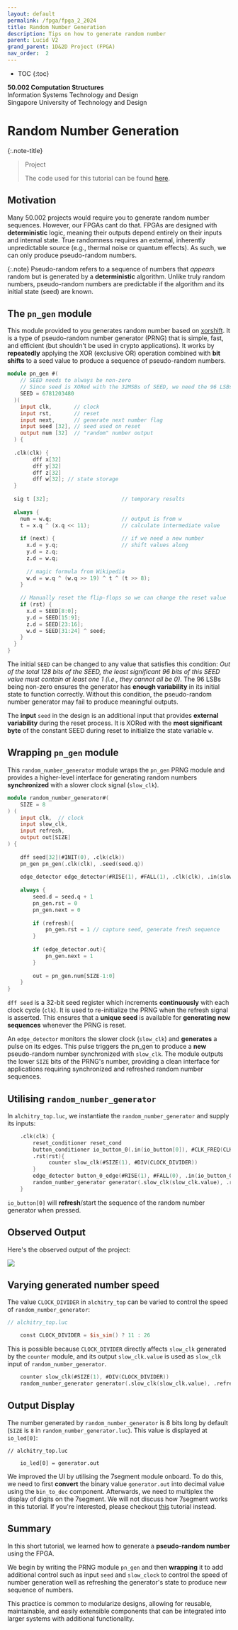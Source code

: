 ```yaml
---
layout: default
permalink: /fpga/fpga_2_2024
title: Random Number Generation 
description: Tips on how to generate random number
parent: Lucid V2
grand_parent: 1D&2D Project (FPGA)
nav_order:  2
---
```



* TOC
{:toc}

**50.002 Computation Structures**
<br>
Information Systems Technology and Design
<br>
Singapore University of Technology and Design


# Random Number Generation

{:.note-title}
> Project
> 
> The code used for this tutorial can be found [here](https://github.com/natalieagus/random-number-generator). 

## Motivation

Many 50.002 projects would require you to generate random number sequences. However, our FPGAs cant do that. FPGAs are designed with **deterministic** logic, meaning their outputs depend entirely on their inputs and internal state. True randomness requires an external, inherently unpredictable source (e.g., thermal noise or quantum effects). As such, we can only produce pseudo-random numbers.

{:.note}
Pseudo-random refers to a sequence of numbers that *appears* random but is generated by a **deterministic** algorithm. Unlike truly random numbers, pseudo-random numbers are predictable if the algorithm and its initial state (seed) are known.


## The `pn_gen` module 

This module provided to you generates random number based on [xorshift](https://en.wikipedia.org/wiki/Xorshift). It is a type of pseudo-random number generator (PRNG) that is simple, fast, and efficient (but shouldn't be used in crypto applications). It works by **repeatedly** applying the XOR (exclusive OR) operation combined with **bit shifts** to a seed value to produce a sequence of pseudo-random numbers.

```verilog
module pn_gen #(
    // SEED needs to always be non-zero
    // Since seed is XORed with the 32MSBs of SEED, we need the 96 LSBs to be nonzero.
    SEED = 6781203480
  )(
    input clk,       // clock
    input rst,       // reset
    input next,      // generate next number flag
    input seed [32], // seed used on reset
    output num [32]  // "random" number output
  ) {
  
  .clk(clk) {
        dff x[32]
        dff y[32]
        dff z[32]
        dff w[32]; // state storage
  }
  
  sig t [32];                       // temporary results
  
  always {
    num = w.q;                      // output is from w
    t = x.q ^ (x.q << 11);          // calculate intermediate value
    
    if (next) {                     // if we need a new number
      x.d = y.q;                    // shift values along
      y.d = z.q;                   
      z.d = w.q;
      
      // magic formula from Wikipedia
      w.d = w.q ^ (w.q >> 19) ^ t ^ (t >> 8);
    }
    
    // Manually reset the flip-flops so we can change the reset value
    if (rst) {
      x.d = SEED[8:0];
      y.d = SEED[15:9];
      z.d = SEED[23:16];
      w.d = SEED[31:24] ^ seed;
    }
  }
}
```

The initial `SEED` can be changed to any value that satisfies this condition: *Out of the total 128 bits of the SEED, the least significant 96 bits of this SEED value must contain at least one 1 (i.e., they cannot all be 0)*. The 96 LSBs being non-zero ensures the generator has **enough variability** in its initial state to function correctly. Without this condition, the pseudo-random number generator may fail to produce meaningful outputs.

The **input** `seed` in the design is an additional input that provides **external variability** during the reset process. It is XORed with the **most significant byte** of the constant SEED during reset to initialize the state variable `w`.


## Wrapping `pn_gen` module 

This `random_number_generator` module wraps the `pn_gen` PRNG module and provides a higher-level interface for generating random numbers **synchronized** with a slower clock signal (`slow_clk`).

```verilog
module random_number_generator#(
    SIZE = 8
) (
    input clk,  // clock
    input slow_clk,
    input refresh,
    output out[SIZE]
) {
    
    dff seed[32](#INIT(0), .clk(clk))
    pn_gen pn_gen(.clk(clk), .seed(seed.q)) 
   
    edge_detector edge_detector(#RISE(1), #FALL(1), .clk(clk), .in(slow_clk))
    
    always {
        seed.d = seed.q + 1 
        pn_gen.rst = 0
        pn_gen.next = 0
        
        if (refresh){
            pn_gen.rst = 1 // capture seed, generate fresh sequence
        }
        
        if (edge_detector.out){
            pn_gen.next = 1
        }
        
        out = pn_gen.num[SIZE-1:0]
    }
}
```

`dff seed` is a 32-bit seed register which increments **continuously** with each clock cycle (`clk`). It is used to re-initialize the PRNG when the refresh signal is asserted. This ensures that a **unique seed** is available for **generating new sequences** whenever the PRNG is reset.

An `edge_detector` monitors the slower clock (`slow_clk`) and **generates** a pulse on its edges. This pulse triggers the pn_gen to produce a **new** pseudo-random number synchronized with `slow_clk`. The module outputs the lower `SIZE` bits of the PRNG's number, providing a clean interface for applications requiring synchronized and refreshed random number sequences.

## Utilising `random_number_generator`

In `alchitry_top.luc`, we instantiate the `random_number_generator` and supply its inputs:

```verilog
    .clk(clk) {
        reset_conditioner reset_cond
        button_conditioner io_button_0(.in(io_button[0]), #CLK_FREQ(CLK_FREQ))
        .rst(rst){
             counter slow_clk(#SIZE(1), #DIV(CLOCK_DIVIDER))
        }
        edge_detector button_0_edge(#RISE(1), #FALL(0), .in(io_button_0.out))
        random_number_generator generator(.slow_clk(slow_clk.value), .refresh(button_0_edge.out))
    }
```

`io_button[0]` will **refresh**/start the sequence of the random number generator when pressed.  

## Observed Output

Here's the observed output of the project:

<img src="{{ site.baseurl }}/docs/FPGA/Lucid V2/images/rand_gen.gif"  class="center_seventy"/>

## Varying generated number speed

The value `CLOCK_DIVIDER` in `alchitry_top` can be varied to control the speed of `random_number_generator`:

```verilog
// alchitry_top.luc 

    const CLOCK_DIVIDER = $is_sim() ? 11 : 26
```

This is possible because `CLOCK_DIVIDER` directly affects `slow_clk` generated by the `counter` module, and its output `slow_clk.value` is used as `slow_clk` input of `random_number_generator`. 

```verilog
    counter slow_clk(#SIZE(1), #DIV(CLOCK_DIVIDER))
    random_number_generator generator(.slow_clk(slow_clk.value), .refresh(io_button_0.out))
```

## Output Display 

The number generated by `random_number_generator` is 8 bits long by default (`SIZE` is `8` in `random_number_generator.luc`). This value is displayed at `io_led[0]`:

```
// alchitry_top.luc 

    io_led[0] = generator.out
```

We improved the UI by utilising the 7segment module onboard. To do this, we need to first **convert** the binary value `generator.out` into decimal value using the `bin_to_dec` component. Afterwards, we need to multiplex the display of digits on the 7segment. We will not discuss how 7segment works in this tutorial. If you're interested, please checkout [this](https://natalieagus.github.io/50002/fpga/fpga_3_2024) tutorial instead.  

## Summary 

In this short tutorial, we learned how to generate a **pseudo-random number** using the FPGA. 

We begin by writing the PRNG module `pn_gen` and then **wrapping** it to add additional control such as input `seed` and `slow_clock` to control the speed of number generation well as refreshing the generator's state to produce new sequence of numbers. 

This practice is common to modularize designs, allowing for reusable, maintainable, and easily extensible components that can be integrated into larger systems with additional functionality.